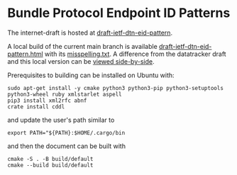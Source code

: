 # Bundle Protocol Endpoint ID Patterns

The internet-draft is hosted at [draft-ietf-dtn-eid-pattern](https://datatracker.ietf.org/doc/draft-ietf-dtn-eid-pattern/).

A local build of the current main branch is available [draft-ietf-dtn-eid-pattern.html](https://briansipos.github.io/dtn-eid-pattern/draft-ietf-dtn-eid-pattern.html) with its [misspelling.txt](https://briansipos.github.io/dtn-eid-pattern/misspelling.txt).
A difference from the datatracker draft and this local version can be [viewed side-by-side](https://author-tools.ietf.org/diff?doc_1=draft-ietf-dtn-eid-pattern&url_2=https://briansipos.github.io/dtn-eid-pattern/draft-ietf-dtn-eid-pattern.txt&raw=1).

Prerequisites to building can be installed on Ubuntu with:
```
sudo apt-get install -y cmake python3 python3-pip python3-setuptools python3-wheel ruby xmlstarlet aspell
pip3 install xml2rfc abnf
crate install cddl
```
and update the user's path similar to
```
export PATH="${PATH}:$HOME/.cargo/bin
```

and then the document can be built with
```
cmake -S . -B build/default
cmake --build build/default
```
